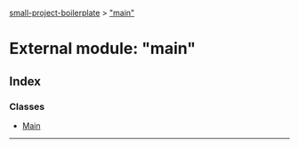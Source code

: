 [small-project-boilerplate](../README.md) > ["main"](../modules/_main_.md)

# External module: "main"

## Index

### Classes

* [Main](../classes/_main_.main.md)

---

